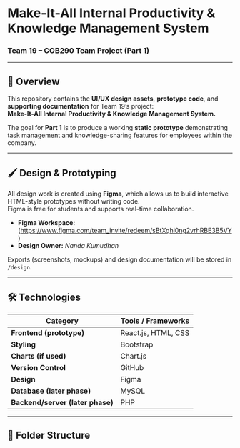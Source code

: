 # Make-It-All Internal Productivity & Knowledge Management System  
### Team 19 – COB290 Team Project (Part 1)

---

## 🧭 Overview  
This repository contains the **UI/UX design assets**, **prototype code**, and **supporting documentation** for Team 19’s project:  
**Make-It-All Internal Productivity & Knowledge Management System.**

The goal for **Part 1** is to produce a working **static prototype** demonstrating task management and knowledge-sharing features for employees within the company.

---

## 🖌️ Design & Prototyping  
All design work is created using **Figma**, which allows us to build interactive HTML-style prototypes without writing code.  
Figma is free for students and supports real-time collaboration.

- **Figma Workspace:** (https://www.figma.com/team_invite/redeem/sBtXqhi0ng2vrhRBE3B5VY)
- **Design Owner:** *Nanda Kumudhan*  

Exports (screenshots, mockups) and design documentation will be stored in `/design`.

---

## 🛠️ Technologies  
| Category | Tools / Frameworks |
|-----------|-------------------|
| **Frontend (prototype)** | React.js, HTML, CSS |
| **Styling** | Bootstrap |
| **Charts (if used)** | Chart.js |
| **Version Control** | GitHub |
| **Design** | Figma |
| **Database (later phase)** | MySQL |
| **Backend/server (later phase)** | PHP |

---

## 📁 Folder Structure  

